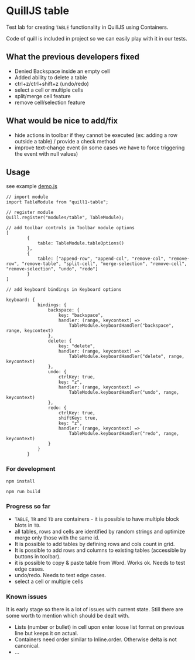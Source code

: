 # QuillJS table

Test lab for creating `TABLE` functionality in QuillJS using Containers.

Code of quill is included in project so we can easily play with it in our tests.

## What the previous developers fixed

* Denied Backspace inside an empty cell
* Added ability to delete a table
* ctrl+z/ctrl+shift+z (undo/redo)
* select a cell or multiple cells
* split/merge cell feature
* remove cell/selection feature

## What would be nice to add/fix

* hide actions in toolbar if they cannot be executed (ex: adding a row outside a table) / provide a check method
* improve text-change event (in some cases we have to force triggering the event with null values)

## Usage

see example [demo.js](../master/src/demo.js)

```
// import module
import TableModule from "quill1-table";

// register module
Quill.register("modules/table", TableModule);

// add toolbar controls in Toolbar module options
[
        {
            table: TableModule.tableOptions()
        },
        {
            table: ["append-row", "append-col", "remove-col", "remove-row", "remove-table", "split-cell", "merge-selection", "remove-cell", "remove-selection", "undo", "redo"]
        }
]

// add keyboard bindings in Keyboard options

keyboard: {
            bindings: {
                backspace: {
                    key: "backspace",
                    handler: (range, keycontext) =>
                        TableModule.keyboardHandler("backspace", range, keycontext)
                },
                delete: {
                    key: "delete",
                    handler: (range, keycontext) =>
                        TableModule.keyboardHandler("delete", range, keycontext)
                },
                undo: {
                    ctrlKey: true,
                    key: "z",
                    handler: (range, keycontext) =>
                        TableModule.keyboardHandler("undo", range, keycontext)
                },
                redo: {
                    ctrlKey: true,
                    shiftKey: true,
                    key: "z",
                    handler: (range, keycontext) =>
                        TableModule.keyboardHandler("redo", range, keycontext)
                }
            }
        }
```

### For development
```shell script
npm install

npm run build
```

### Progress so far
* `TABLE`, `TR` and `TD` are containers - it is possible to have multiple block blots in `TD`.
* all tables, rows and cells are identified by random strings and optimize merge only those with the same id.
* It is possible to add tables by defining rows and cols count in grid.
* It is possible to add rows and columns to existing tables (accessible by buttons in toolbar).
* it is possible to copy & paste table from Word. Works ok. Needs to test edge cases.
* undo/redo. Needs to test edge cases.
* select a cell or multiple cells

### Known issues
It is early stage so there is a lot of issues with current state.
Still there are some worth to mention which should be dealt with.

* Lists (number or bullet) in cell upon enter loose list format on previous line but keeps it on actual.
* Containers need order similar to Inline.order. Otherwise delta is not canonical.
* ...
